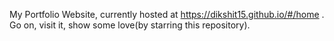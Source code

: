 My Portfolio Website, currently hosted at https://dikshit15.github.io/#/home . Go on, visit it, show some love(by starring this repository).
